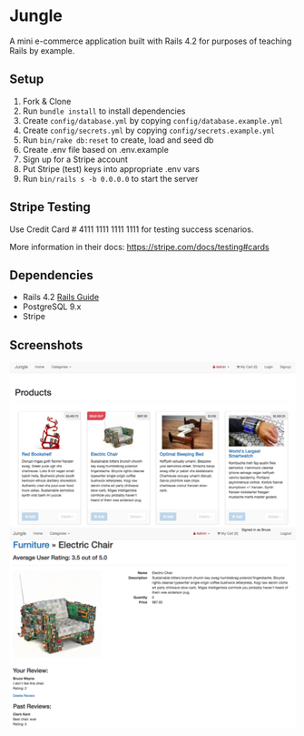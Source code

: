 # Jungle

A mini e-commerce application built with Rails 4.2 for purposes of teaching Rails by example.


## Setup

1. Fork & Clone
2. Run `bundle install` to install dependencies
3. Create `config/database.yml` by copying `config/database.example.yml`
4. Create `config/secrets.yml` by copying `config/secrets.example.yml`
5. Run `bin/rake db:reset` to create, load and seed db
6. Create .env file based on .env.example
7. Sign up for a Stripe account
8. Put Stripe (test) keys into appropriate .env vars
9. Run `bin/rails s -b 0.0.0.0` to start the server

## Stripe Testing

Use Credit Card # 4111 1111 1111 1111 for testing success scenarios.

More information in their docs: <https://stripe.com/docs/testing#cards>

## Dependencies

* Rails 4.2 [Rails Guide](http://guides.rubyonrails.org/v4.2/)
* PostgreSQL 9.x
* Stripe

## Screenshots
!["Homepage"](https://github.com/arsalan-menhaj/jungle-rails/blob/master/public/assets/Screen%20Shot%202017-10-13%20at%206.27.07%20PM.png)
!["Product Page - Logged In"](https://github.com/arsalan-menhaj/jungle-rails/blob/master/public/assets/Screen%20Shot%202017-10-13%20at%206.31.51%20PM.png)

